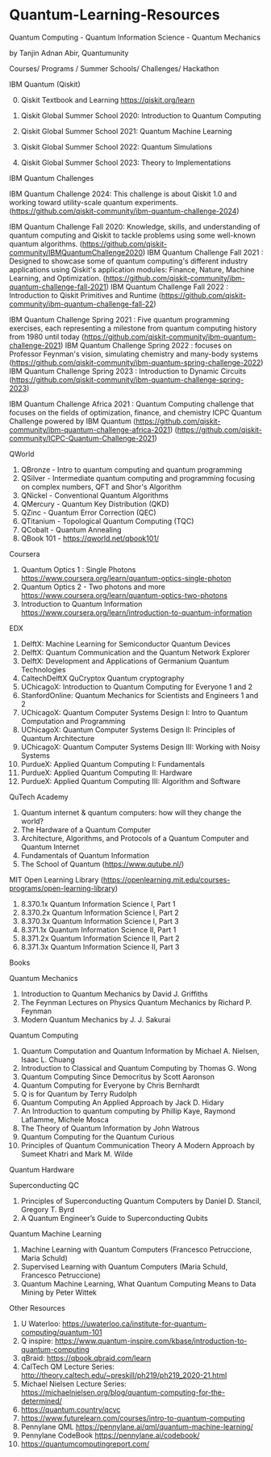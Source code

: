 # Quantum-Learning-Resources
Quantum Computing - Quantum Information Science - Quantum Mechanics  

by Tanjin Adnan Abir, Quantumunity  

Courses/ Programs / Summer Schools/ Challenges/ Hackathon  

IBM Quantum (Qiskit)  

0. Qiskit Textbook and Learning https://qiskit.org/learn  

1. Qiskit Global Summer School 2020: Introduction to Quantum Computing
2. Qiskit Global Summer School 2021: Quantum Machine Learning 
3. Qiskit Global Summer School 2022: Quantum Simulations
4. Qiskit Global Summer School 2023: Theory to Implementations

IBM Quantum Challenges

IBM Quantum Challenge 2024: This challenge is about Qiskit 1.0 and working toward utility-scale quantum experiments. (https://github.com/qiskit-community/ibm-quantum-challenge-2024)

IBM Quantum Challenge Fall 2020: Knowledge, skills, and understanding of quantum computing and Qiskit to tackle problems using some well-known quantum algorithms. (https://github.com/qiskit-community/IBMQuantumChallenge2020)
IBM Quantum Challenge Fall 2021 : Designed to showcase some of quantum computing's different industry applications using Qiskit's application modules: Finance, Nature, Machine Learning, and Optimization. (https://github.com/qiskit-community/ibm-quantum-challenge-fall-2021)
IBM Quantum Challenge Fall 2022 : Introduction to Qiskit Primitives and Runtime (https://github.com/qiskit-community/ibm-quantum-challenge-fall-22)

IBM Quantum Challenge Spring 2021 : Five quantum programming exercises, each representing a milestone from quantum computing history from 1980 until today (https://github.com/qiskit-community/ibm-quantum-challenge-2021)
IBM Quantum Challenge Spring 2022 : focuses on Professor Feynman's vision, simulating chemistry and many-body systems  (https://github.com/qiskit-community/ibm-quantum-spring-challenge-2022)
IBM Quantum Challenge Spring 2023 : Introduction to Dynamic Circuits (https://github.com/qiskit-community/ibm-quantum-challenge-spring-2023)

IBM Quantum Challenge Africa 2021 : Quantum Computing challenge that focuses on the fields of optimization, finance, and chemistry 
ICPC Quantum Challenge powered by IBM Quantum (https://github.com/qiskit-community/ibm-quantum-challenge-africa-2021)
(https://github.com/qiskit-community/ICPC-Quantum-Challenge-2021)

QWorld

1. QBronze - Intro to quantum computing and quantum programming
2. QSilver - Intermediate quantum computing and programming focusing on complex numbers, QFT and Shor's Algorithm
3. QNickel - Conventional Quantum Algorithms
4. QMercury - Quantum Key Distribution (QKD)
5. QZinc - Quantum Error Correction (QEC)
6. QTitanium - Topological Quantum Computing (TQC) 
7. QCobalt - Quantum Annealing
8. QBook 101 - https://qworld.net/qbook101/

Coursera

1. Quantum Optics 1 : Single Photons https://www.coursera.org/learn/quantum-optics-single-photon
2. Quantum Optics 2 - Two photons and more https://www.coursera.org/learn/quantum-optics-two-photons
3. Introduction to Quantum Information https://www.coursera.org/learn/introduction-to-quantum-information

EDX

1. DelftX: Machine Learning for Semiconductor Quantum Devices
2. DelftX: Quantum Communication and the Quantum Network Explorer
3. DelftX: Development and Applications of Germanium Quantum Technologies
4. CaltechDelftX QuCryptox Quantum cryptography
5. UChicagoX: Introduction to Quantum Computing for Everyone 1 and 2
6. StanfordOnline: Quantum Mechanics for Scientists and Engineers 1 and 2
7. UChicagoX: Quantum Computer Systems Design I: Intro to Quantum Computation and Programming
8. UChicagoX: Quantum Computer Systems Design II: Principles of Quantum Architecture
9. UChicagoX: Quantum Computer Systems Design III: Working with Noisy Systems
10. PurdueX: Applied Quantum Computing I: Fundamentals
11. PurdueX: Applied Quantum Computing II: Hardware
12. PurdueX: Applied Quantum Computing III: Algorithm and Software

QuTech Academy

1. Quantum internet & quantum computers: how will they change the world?
2. The Hardware of a Quantum Computer
3. Architecture, Algorithms, and Protocols of a Quantum Computer and Quantum Internet
4. Fundamentals of Quantum Information
5. The School of Quantum (https://www.qutube.nl/)

MIT Open Learning Library (https://openlearning.mit.edu/courses-programs/open-learning-library)

1. 8.370.1x Quantum Information Science I, Part 1
2. 8.370.2x Quantum Information Science I, Part 2
3. 8.370.3x Quantum Information Science I, Part 3
4. 8.371.1x Quantum Information Science II, Part 1
5. 8.371.2x Quantum Information Science II, Part 2
6. 8.371.3x Quantum Information Science II, Part 3

Books

Quantum Mechanics

1. Introduction to Quantum Mechanics by David J. Griffiths
2. The Feynman Lectures on Physics Quantum Mechanics by Richard P. Feynman
3. Modern Quantum Mechanics by J. J. Sakurai

Quantum Computing

1. Quantum Computation and Quantum Information by Michael A. Nielsen, Isaac L. Chuang 
2. Introduction to Classical and Quantum Computing by Thomas G. Wong
3. Quantum Computing Since Democritus by Scott Aaronson
4. Quantum Computing for Everyone by Chris Bernhardt
5. Q is for Quantum by Terry Rudolph
6. Quantum Computing An Applied Approach by Jack D. Hidary
7. An Introduction to quantum computing by Phillip Kaye, Raymond Laflamme, Michele Mosca
8. The Theory of Quantum Information by John Watrous
9. Quantum Computing for the Quantum Curious 
10. Principles of Quantum Communication Theory A Modern Approach by Sumeet Khatri and Mark M. Wilde

Quantum Hardware

Superconducting QC
1. Principles of Superconducting Quantum Computers by Daniel D. Stancil, Gregory T. Byrd
2. A Quantum Engineer’s Guide to Superconducting Qubits

Quantum Machine Learning

1. Machine Learning with Quantum Computers (Francesco Petruccione, Maria Schuld)
2. Supervised Learning with Quantum Computers (Maria Schuld, Francesco Petruccione)
3. Quantum Machine Learning, What Quantum Computing Means to Data Mining by Peter Wittek

Other Resources

1. U Waterloo: https://uwaterloo.ca/institute-for-quantum-computing/quantum-101
2. Q inspire: https://www.quantum-inspire.com/kbase/introduction-to-quantum-computing
3. qBraid: https://qbook.qbraid.com/learn
4. CalTech QM Lecture Series: http://theory.caltech.edu/~preskill/ph219/ph219_2020-21.html
5. Michael Nielsen Lecture Series: https://michaelnielsen.org/blog/quantum-computing-for-the-determined/
6. https://quantum.country/qcvc
7. https://www.futurelearn.com/courses/intro-to-quantum-computing
8. Pennylane QML https://pennylane.ai/qml/quantum-machine-learning/
9. Pennylane CodeBook https://pennylane.ai/codebook/
10. https://quantumcomputingreport.com/
